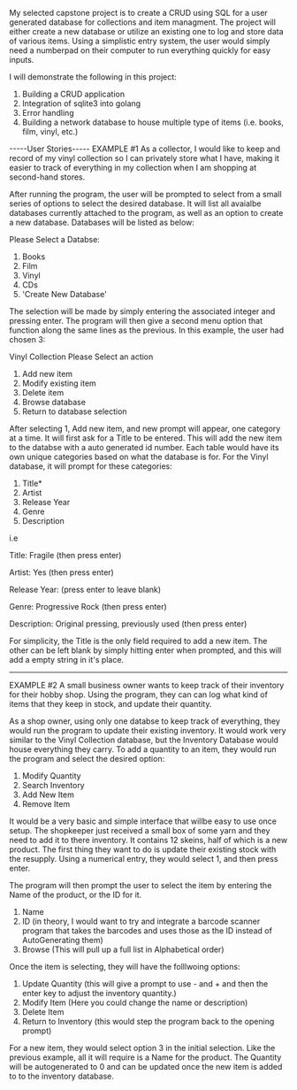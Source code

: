 My selected capstone project is to create a CRUD using SQL for a user generated database for collections and item managment. The project will either create a new database or utilize an existing one to log and store data of various items. Using a simplistic entry system, the user would simply need a numberpad on their computer to run everything quickly for easy inputs.

I will demonstrate the following in this project:
1. Building a CRUD application
2. Integration of sqlite3 into golang
3. Error handling 
4. Building a network database to house multiple type of items (i.e. books, film, vinyl, etc.)

-----User Stories-----
EXAMPLE #1
As a collector, I would like to keep and record of my vinyl collection so I can privately store what I have, making it easier to track of everything in my collection when I am shopping at  second-hand stores.

After running the program, the user will be prompted to select from a small series of options to select the desired database. It will list all avaialbe databases currently attached to the program, as well as an option to create a new database. Databases will be listed as below:

Please Select a Databse:
1. Books
2. Film
3. Vinyl
4. CDs
5. 'Create New Database'

The selection will be made by simply entering the associated integer and pressing enter. The program will then give a second menu option that function along the same lines as the previous. In this example, the user had chosen 3:

Vinyl Collection
Please Select an action
1. Add new item 
2. Modify existing item
3. Delete item
4. Browse database 
5. Return to database selection

After selecting 1, Add new item, and new prompt will appear, one category at a time. It will first ask for a Title to be entered. This will add the new item to the databse with a auto generated id number. Each table would have its own unique categories based on what the database is for. For the Vinyl database, it will prompt for these categories:
1. Title*
2. Artist
3. Release Year
4. Genre
5. Description

i.e

Title:
    Fragile (then press enter)
    
Artist:
    Yes (then press enter)
    
Release Year: (press enter to leave blank)

Genre:
    Progressive Rock (then press enter)
    
Description: 
    Original pressing, previously used (then press enter)
    

For simplicity, the Title is the only field required to add a new item. The other can be left blank by simply hitting enter when prompted, and this will add a empty string in it's place. 

--------------
EXAMPLE #2
A small business owner wants to keep track of their inventory for their hobby shop. Using the program, they can can log what kind of items that they keep in stock, and update their quantity.

As a shop owner, using only one databse to keep track of everything, they would run the program to update their existing inventory. It would work very similar to the Vinyl Collection database, but the Inventory Database would house everything they carry. To add a quantity to an item, they would run the program and select the desired option:
1. Modify Quantity
2. Search Inventory 
3. Add New Item
4. Remove Item

It would be a very basic and simple interface that willbe easy to use once setup. The shopkeeper just received a small box of some yarn and they need to add it to there inventory. It contains 12 skeins, half of which is a new product. The first thing they want to do is update their existing stock with the resupply. Using a numerical entry, they would select 1, and then press enter.

The program will then prompt the user to select the item by entering the Name of the product, or the ID for it.
1. Name
2. ID (in theory, I would want to try and integrate a barcode scanner program that takes the barcodes and uses those as the ID instead of AutoGenerating them)
3. Browse (This will pull up a full list in Alphabetical order)

Once the item is selecting, they will have the folllwoing options:
1. Update Quantity (this will give a prompt to use - and + and then the enter key to adjust the inventory quantity.)
2. Modify Item (Here you could change the name or description)
3. Delete Item
4. Return to Inventory (this would step the program back to the opening prompt)

For a new item, they would select option 3 in the initial selection. Like the previous example, all it will require is a Name for the product. The Quantity will be autogenerated to 0 and can be updated once the new item is added to to the inventory database.

